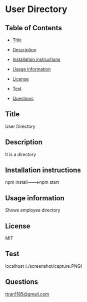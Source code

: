 # User Directory


  ## Table of Contents
  * [Title](#title)
  * [Description](#description)
  * [Installation instructions](#installation)
  * [Usage information](#usage)
  * [License](#license)
  * [Test](#test)

  * [Questions](#questions)
  
  ## Title
  User Directory
  ## Description
  It is a directory
  ## Installation instructions
  npm install--->npm start
  ## Usage information
  Shows employee directory
  ## License
  MIT
  ## Test
  localhost
  (./screenshot/capture.PNG)
  ## Questions
  ttran1185@gmail.com




